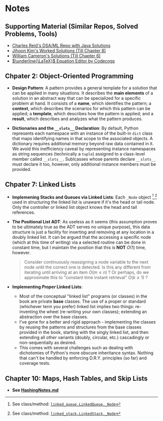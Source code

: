 # Notes

## Supporting Material (Similar Repos, Solved Problems, Tools)

- [Charles Reid's DSA/ML Repo with Java Solutions](https://github.com/charlesreid1/java)
- [Jihoon Kim's Worked Solutions (Till Chapter 8)](https://github.com/jihoonerd/Data_Structures_and_Algorithms_in_Python)
- [William Cameron's Solutions (Till Chapter 6)](https://github.com/wdlcameron/Solutions-to-Data-Structures-and-Algorithms-in-Python)
- [$`\underline{\LaTeX}`$ Equation Editor by Codecogs](https://latex.codecogs.com/eqneditor/editor.php)

## Chpater 2: Object-Oriented Programming

- **Design Pattern**:
A pattern provides a general template for a solution that can be applied in many situations. 
It describes the **main elements** of a solution in an abstract way that can be specialized 
for a specific problem at hand. It consists of a **name**, which identifies the pattern; 
a **context**, which describes the scenarios for which this pattern can be applied; 
a **template**, which describes how the pattern is applied; 
and a **result**, which describes and analyzes what the pattern produces.


- **Dictionaries and the `__slots__` Declaration**:
By default, Python represents each namespace with an instance of the built-in `dict` class
that maps identifying names in that scope to the associated objects. A dictionary requires
additional memory beyond raw data contained in it. We avoid this inefficiency caveat by 
representing instance namespaces as string sequences (technically a `tuple`) assigned to
a class-level member called `__slots__`.
Sublcasses whose parents declare `__slots__` must declare it too, however, only additional
instance members must be provided. 


## Chpater 7: Linked Lists

- **Implemening Stacks and Queues via Linked Lists**:
Each `_Node` object [^1],[^2] used in structuring the linked list is unaware if it's the head or tail node. 
Only the controller or linked list object knows the head and tail references.


- **The Positional List ADT**:
As useless as it seems (this assumption proves to be ultimately true as the ADT serves no unique purpose), 
this data structure is just a facility for inserting and removing at any location in a doubly linked list.
It can be argued that the accessing a specific node (which at this time of writing) via a selected routine
can be done in constant time, but I maintain the position that this is **NOT** $`O(1)`$ time, however.
  >Consider continuously reassigning a node variable to the next node until the correct one is detected.
  Is this any different from iterating until arriving at an item $`O(m \leq n)`$ ? Or perhaps, do we approximate 
  this to "constant time instant retrieval" $`O(k \geq 1)`$ ?


- **Implementing _Proper_ Linked Lists**:
  - Most of the conceptual "linked list" programs (or classes) in the book are private **base** classes.
  The use of a proper or standard (whichever term you prefer) linked list implies two things:
  re-inventing the wheel (re-writing your own classes); extending an abstraction over the base classes.
  - I've gone for a better and rigid approach - implementing the classes by reusing the patterns and structures
  from the base classes provided in the book, starting with the singly linked list, and then extending 
  all other variants (doubly, circular, etc.) cascadingly or non-sequentially as desired.
  - This comes with several challenges such as dealing with dichotomies of Python's more obscure inheritance syntax.
  Nothing that can't be handled by enforcing D.R.Y. principles (so far) and coverage tests.


## Chapter 10: Maps, Hash Tables, and Skip Lists
- **See [HashingNotes.md](Chapter10/HashingNotes.md)**
  
[^1]: See class/method: [`linked_queue.LinkedQueue._Node`](../Goodrich/Chapter7/linked_queue.py)

[^2]: See class/method: [`linked_stack.LinkedStack._Node`](../Goodrich/Chapter7/linked_stack.py)